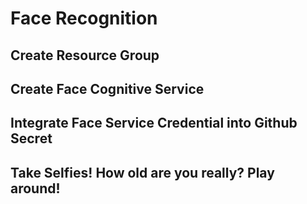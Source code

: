 # Face Recognition

## Create Resource Group

## Create Face Cognitive Service

## Integrate Face Service Credential into Github Secret

## Take Selfies! How old are you really? Play around!
